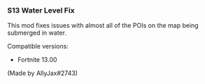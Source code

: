 ### S13 Water Level Fix
This mod fixes issues with almost all of the POIs on the map being submerged in water. 

Compatible versions:
- Fortnite 13.00

(Made by AllyJax#2743)
